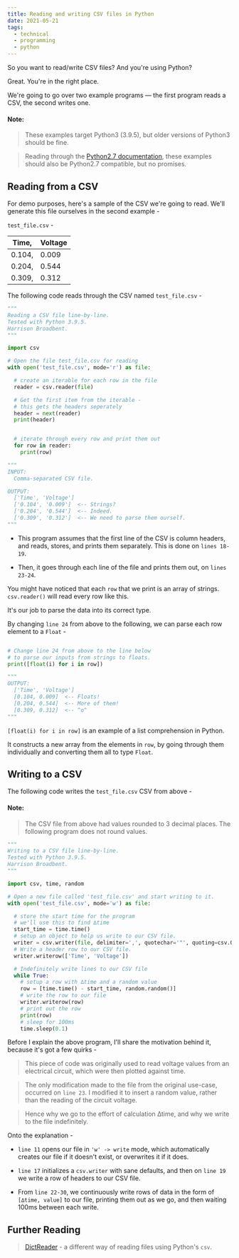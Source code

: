 ```yaml
---
title: Reading and writing CSV files in Python
date: 2021-05-21
tags:
  - technical
  - programming
  - python
---
```


So you want to read/write CSV files?
And you're using Python?

Great. You're in the right place.

We're going to go over two example programs — the first program reads a CSV, the second writes one.

#### Note:

> These examples target Python3 (3.9.5), but older versions of Python3 should be fine.

> Reading through the [Python2.7 documentation](https://docs.python.org/2.7/library/csv.html), these examples should also be Python2.7 compatible, but no promises.

## Reading from a CSV

For demo purposes, here's a sample of the CSV we're going to read.
We'll generate this file ourselves in the second example -

`test_file.csv` -

| Time,  | Voltage |
| ------ | ------- |
| 0.104, | 0.009   |
| 0.204, | 0.544   |
| 0.309, | 0.312   |

The following code reads through the CSV named `test_file.csv` -

<!-- prettier-ignore -->
~~~python
"""
Reading a CSV file line-by-line.
Tested with Python 3.9.5.
Harrison Broadbent.
"""

import csv

# Open the file test_file.csv for reading
with open('test_file.csv', mode='r') as file:

  # create an iterable for each row in the file
  reader = csv.reader(file)

  # Get the first item from the iterable - 
  # this gets the headers seperately
  header = next(reader)
  print(header)


  # iterate through every row and print them out
  for row in reader:
    print(row)

"""
INPUT: 
  Comma-separated CSV file.

OUTPUT: 
  ['Time', 'Voltage']
  ['0.104', '0.009']  <-- Strings?
  ['0.204', '0.544']  <-- Indeed.
  ['0.309', '0.312']  <-- We need to parse them ourself.
"""
~~~

<!-- prettier-ignore-end -->

- This program assumes that the first line of the CSV is column headers, and reads, stores, and prints them separately. This is done on `lines 18-19`.

- Then, it goes through each line of the file and prints them out, on `lines 23-24`.

You might have noticed that each `row` that we print is an array of strings. `csv.reader()` will read every row like this.

It's our job to parse the data into its correct type.

By changing `line 24` from above to the following, we can parse each row element to a `Float` -

<!-- prettier-ignore -->
~~~python

# Change line 24 from above to the line below
# to parse our inputs from strings to floats.
print([float(i) for i in row])

"""
OUTPUT: 
  ['Time', 'Voltage']
  [0.104, 0.009]  <-- Floats!
  [0.204, 0.544]  <-- More of them!
  [0.309, 0.312]  <-- ^o^
"""
~~~

<!-- prettier-ignore-end -->

`[float(i) for i in row]` is an example of a list comprehension in Python.

It constructs a new array from the elements in `row`, by going through them individually and converting them all to type `Float`.

## Writing to a CSV

The following code writes the `test_file.csv` CSV from above -

#### Note:

> The CSV file from above had values rounded to 3 decimal places. The following program does not round values.

<!-- prettier-ignore -->
~~~python
"""
Writing to a CSV file line-by-line.
Tested with Python 3.9.5.
Harrison Broadbent.
"""

import csv, time, random

# Open a new file called 'test_file.csv' and start writing to it.
with open('test_file.csv', mode='w') as file:

  # store the start time for the program
  # we'll use this to find ∆time
  start_time = time.time()
  # setup an object to help us write to our CSV file.
  writer = csv.writer(file, delimiter=',', quotechar='"', quoting=csv.QUOTE_MINIMAL)
  # Write a header row to our CSV file.
  writer.writerow(['Time', 'Voltage'])

  # Indefinitely write lines to our CSV file
  while True:
    # setup a row with ∆time and a random value
    row = [time.time() - start_time, random.random()]
    # write the row to our file
    writer.writerow(row)
    # print out the row
    print(row)
    # sleep for 100ms
    time.sleep(0.1)
~~~

<!-- prettier-ignore-end -->

Before I explain the above program, I'll share the motivation behind it, because it's got a few quirks -

> This piece of code was originally used to read voltage values from an electrical circuit, which were then plotted against time.

> The only modification made to the file from the original use-case, occurred on `line 23`. I modified it to insert a random value, rather than the reading of the circuit voltage.

> Hence why we go to the effort of calculation ∆time, and why we write to the file indefinitely.

Onto the explanation -

- `line 11` opens our file in `'w' -> write` mode, which automatically creates our file if it doesn't exist, or overwrites it if it does.

- `line 17` initializes a `csv.writer` with sane defaults, and then on `line 19` we write a row of headers to our CSV file.

- From `line 22-30`, we continuously write rows of data in the form of `[∆time, value]` to our file, printing them out as we go, and then waiting 100ms between each write.

## Further Reading

> [DictReader](https://docs.python.org/3/library/csv.html#csv.DictReader) - a different way of reading files using Python's `csv`.
